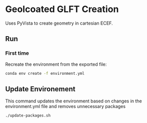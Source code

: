 # Geolcoated GLFT Creation

Uses PyVista to create geometry in cartesian ECEF.


## Run

###  First time

Recreate the environment from the exported file:

```bash
conda env create -f environment.yml
```

## Update Environement

This command updates the environment based on changes in the environment.yml file and removes unnecessary packages
```bash
./update-packages.sh
```